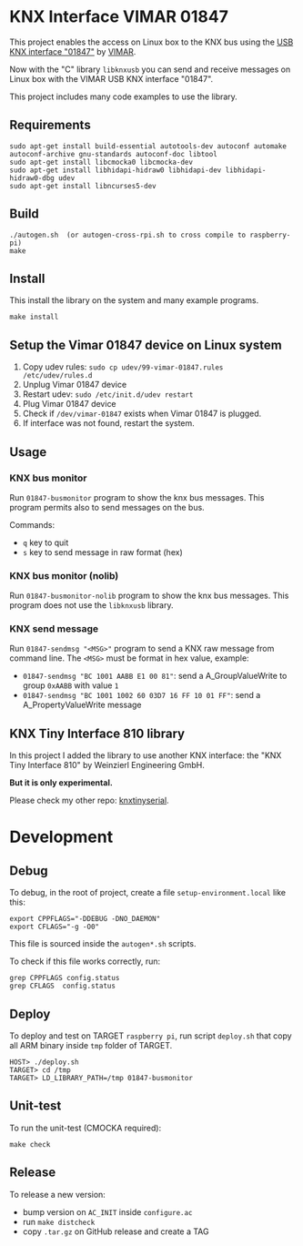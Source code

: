 # KNX Interface VIMAR 01847

This project enables the access on Linux box to the KNX bus using the [USB KNX interface "01847"](https://www.vimar.com/it/it/catalog/product/index/code/01993) by [VIMAR](www.vimar.com).

Now with the "C" library `libknxusb` you can send and receive messages on Linux box with the VIMAR USB KNX interface "01847".

This project includes many code examples to use the library.

## Requirements
```
sudo apt-get install build-essential autotools-dev autoconf automake autoconf-archive gnu-standards autoconf-doc libtool
sudo apt-get install libcmocka0 libcmocka-dev
sudo apt-get install libhidapi-hidraw0 libhidapi-dev libhidapi-hidraw0-dbg udev
sudo apt-get install libncurses5-dev
```

## Build
```
./autogen.sh  (or autogen-cross-rpi.sh to cross compile to raspberry-pi)
make
```

## Install
This install the library on the system and many example programs.
```
make install
```

## Setup the Vimar 01847 device on Linux system
1. Copy udev rules: `sudo cp udev/99-vimar-01847.rules /etc/udev/rules.d`
2. Unplug Vimar 01847 device
3. Restart udev: `sudo /etc/init.d/udev restart`
4. Plug Vimar 01847 device
5. Check if `/dev/vimar-01847` exists when Vimar 01847 is plugged.
6. If interface was not found, restart the system.

## Usage

### KNX bus monitor
Run `01847-busmonitor` program to show the knx bus messages.
This program permits also to send messages on the bus.

Commands:
- `q` key to quit
- `s` key to send message in raw format (hex)

### KNX bus monitor (nolib)
Run `01847-busmonitor-nolib` program to show the knx bus messages.
This program does not use the `libknxusb` library.

### KNX send message
Run `01847-sendmsg "<MSG>"` program to send a KNX raw message from command line.
The `<MSG>` must be format in hex value, example:
* `01847-sendmsg "BC 1001 AABB E1 00 81"`: send a A_GroupValueWrite to group `0xAABB` with value `1`
* `01847-sendmsg "BC 1001 1002 60 03D7 16 FF 10 01 FF"`: send a A_PropertyValueWrite message

## KNX Tiny Interface 810 library
In this project I added the library to use another KNX interface: the "KNX Tiny Interface 810" by Weinzierl Engineering GmbH.

**But it is only experimental.**

Please check my other repo: [knxtinyserial](https://github.com/giursino/knxtinyserial).

# Development

## Debug

To debug, in the root of project, create a file `setup-environment.local` like this:
```
export CPPFLAGS="-DDEBUG -DNO_DAEMON"
export CFLAGS="-g -O0"
```

This file is sourced inside the `autogen*.sh` scripts.

To check if this file works correctly, run:
```
grep CPPFLAGS config.status
grep CFLAGS  config.status
```

## Deploy

To deploy and test on TARGET `raspberry pi`, run script `deploy.sh` that copy all ARM binary inside `tmp` folder of TARGET.
```
HOST> ./deploy.sh
TARGET> cd /tmp
TARGET> LD_LIBRARY_PATH=/tmp 01847-busmonitor
```

## Unit-test

To run the unit-test (CMOCKA required):
```
make check
```

## Release

To release a new version:
* bump version on `AC_INIT` inside `configure.ac`
* run `make distcheck`
* copy `.tar.gz` on GitHub release and create a TAG
